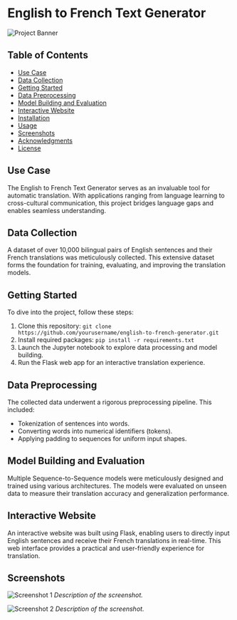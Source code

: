 # English to French Text Generator

![Project Banner](![image](https://github.com/Himanshgit5458/English2French/tree/main/images/Banner.png)
)

## Table of Contents

- [Use Case](#use-case)
- [Data Collection](#data-collection)
- [Getting Started](#getting-started)
- [Data Preprocessing](#data-preprocessing)
- [Model Building and Evaluation](#model-building-and-evaluation)
- [Interactive Website](#interactive-website)
- [Installation](#installation)
- [Usage](#usage)
- [Screenshots](#screenshots)
- [Acknowledgments](#acknowledgments)
- [License](#license)

## Use Case

The English to French Text Generator serves as an invaluable tool for automatic translation. With applications ranging from language learning to cross-cultural communication, this project bridges language gaps and enables seamless understanding.

## Data Collection

A dataset of over 10,000 bilingual pairs of English sentences and their French translations was meticulously collected. This extensive dataset forms the foundation for training, evaluating, and improving the translation models.

## Getting Started

To dive into the project, follow these steps:

1. Clone this repository: `git clone https://github.com/yourusername/english-to-french-generator.git`
2. Install required packages: `pip install -r requirements.txt`
3. Launch the Jupyter notebook to explore data processing and model building.
4. Run the Flask web app for an interactive translation experience.

## Data Preprocessing

The collected data underwent a rigorous preprocessing pipeline. This included:
- Tokenization of sentences into words.
- Converting words into numerical identifiers (tokens).
- Applying padding to sequences for uniform input shapes.

## Model Building and Evaluation

Multiple Sequence-to-Sequence models were meticulously designed and trained using various architectures. The models were evaluated on unseen data to measure their translation accuracy and generalization performance.

## Interactive Website

An interactive website was built using Flask, enabling users to directly input English sentences and receive their French translations in real-time. This web interface provides a practical and user-friendly experience for translation.

## Screenshots

![Screenshot 1](screenshots/screenshot1.png)
_Description of the screenshot._

![Screenshot 2](screenshots/screenshot2.png)
_Description of the screenshot._




